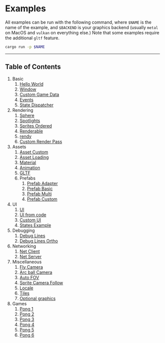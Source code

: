 # Examples

All examples can be run with the following command, where `$NAME` is the name of the example, and `$BACKEND` is your graphics backend (usually `metal` on MacOS and `vulkan` on everything else.) Note that some examples require the additional `gltf` feature.

```sh
cargo run -p $NAME
```

______________________________________________________________________

## Table of Contents

1. Basic
   1. [Hello World](hello_world)
   1. [Window](window)
   1. [Custom Game Data](custom_game_data)
   1. [Events](events)
   1. [State Dispatcher](state_dispatcher)
1. Rendering
   1. [Sphere](sphere)
   1. [Spotlights](spotlights)
   1. [Sprites Ordered](sprites_ordered)
   1. [Renderable](renderable)
   1. [rendy](rendy)
   1. [Custom Render Pass](custom_render_pass)
1. Assets
   1. [Asset Custom](asset_custom)
   1. [Asset Loading](asset_loading)
   1. [Material](material)
   1. [Animation](animation)
   1. [GLTF](gltf_scene)
   1. Prefabs
      1. [Prefab Adapter](prefab_adapter)
      1. [Prefab Basic](prefab_basic)
      1. [Prefab Multi](prefab_multi)
      1. [Prefab Custom](prefab_custom)
1. UI
   1. [UI](ui)
   1. [UI from code](ui_from_code)
   1. [Custom UI](custom_ui)
   1. [States Example](states_ui)
1. Debugging
   1. [Debug Lines](debug_lines)
   1. [Debug Lines Ortho](debug_lines_ortho)
1. Networking
   1. [Net Client](net_client)
   1. [Net Server](net_server)
1. Miscellaneous
   1. [Fly Camera](fly_camera)
   1. [Arc ball Camera](arc_ball_camera)
   1. [Auto FOV](auto_fov)
   1. [Sprite Camera Follow](sprite_camera_follow)
   1. [Locale](locale)
   1. [Tiles](tiles)
   1. [Optional graphics](optional_graphics)
1. Games
   1. [Pong 1](pong_tutorial_01)
   1. [Pong 2](pong_tutorial_02)
   1. [Pong 3](pong_tutorial_03)
   1. [Pong 4](pong_tutorial_04)
   1. [Pong 5](pong_tutorial_05)
   1. [Pong 6](pong_tutorial_06)
